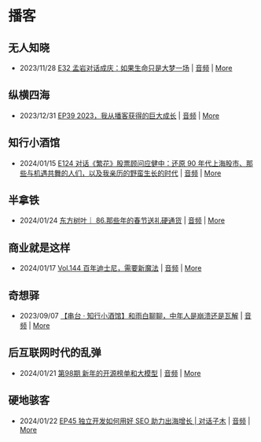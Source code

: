 # 播客

## 无人知晓
- 2023/11/28 [E32 孟岩对话成庆：如果生命只是大梦一场](https://www.xiaoyuzhoufm.com/episode/65655195f10bbce6353705cc) | [音频](https://dts-api.xiaoyuzhoufm.com/track/611719d3cb0b82e1df0ad29e/65655195f10bbce6353705cc/media.xyzcdn.net/ln7NBY7LIWJy1qbay5x0rgLRTQGA.m4a) | [More](channels/%E6%97%A0%E4%BA%BA%E7%9F%A5%E6%99%93.md)

## 纵横四海
- 2023/12/31 [EP39 2023，我从播客获得的巨大成长](https://www.ximalaya.com/sound/696883992) | [音频](https://audio.xmcdn.com/storages/16f2-audiofreehighqps/2D/B3/GKwRINsJb1ksBQbawQKXsNG-.m4a) | [More](channels/%E7%BA%B5%E6%A8%AA%E5%9B%9B%E6%B5%B7.md)

## 知行小酒馆
- 2024/01/15 [E124 对话《繁花》股票顾问应健中：还原 90 年代上海股市、那些与机遇共舞的人们，以及我亲历的野蛮生长的时代](https://www.xiaoyuzhoufm.com/episode/65a4cdd32e26fb9934fbeaeb) | [音频](https://dts-api.xiaoyuzhoufm.com/track/6013f9f58e2f7ee375cf4216/65a4cdd32e26fb9934fbeaeb/media.xyzcdn.net/ls6HmoHRF0DrA5iJQIj5s5l-L2Uq.m4a) | [More](channels/%E7%9F%A5%E8%A1%8C%E5%B0%8F%E9%85%92%E9%A6%86.md)

## 半拿铁
- 2024/01/24 [东方树叶｜ 86.那些年的春节送礼硬通货](https://www.ximalaya.com/sound/701852286) | [音频](https://dl.wavpub.com/item/227_31597439_3447.m4a) | [More](channels/%E5%8D%8A%E6%8B%BF%E9%93%81.md)

## 商业就是这样
- 2024/01/17 [Vol.144 百年迪士尼，需要新魔法](https://www.ximalaya.com/sound/700480893) | [音频](https://audio.xmcdn.com/storages/a6da-audiofreehighqps/55/EA/GKwRIJIJfazGAO41ZQKcq6Rc-aacv2-48K.m4a) | [More](channels/%E5%95%86%E4%B8%9A%E5%B0%B1%E6%98%AF%E8%BF%99%E6%A0%B7.md)

## 奇想驿
- 2023/09/07 [【串台 · 知行小酒馆】和雨白聊聊，中年人是崩溃还是瓦解](https://www.xiaoyuzhoufm.com/episode/64f9c5446884ccbb194e2cfc) | [音频](https://dts-api.xiaoyuzhoufm.com/track/6034daea97755b8fc9c66480/64f9c5446884ccbb194e2cfc/media.xyzcdn.net/lvATT0_QjI31XHWdwI1CR5bjsHZH.m4a) | [More](channels/%E5%A5%87%E6%83%B3%E9%A9%BF.md)

## 后互联网时代的乱弹
- 2024/01/21 [第98期 新年的开源榜单和大模型](https://hosting.wavpub.cn/pie/ep98/) | [音频](https://tk.wavpub.com/WPDL_FmCYZcZkDKWzLFPrBsuUpnwYzZDueaXqxxAEPapqwbDtAgAjxzUDRjzrvg-a7.mp3) | [More](channels/%E5%90%8E%E4%BA%92%E8%81%94%E7%BD%91%E6%97%B6%E4%BB%A3%E7%9A%84%E4%B9%B1%E5%BC%B9.md)

## 硬地骇客
- 2024/01/22 [EP45 独立开发如何用好 SEO 助力出海增长 | 对话子木](https://www.xiaoyuzhoufm.com/episode/65ae4e3916860d3ef18de9e8) | [音频](https://dts-api.xiaoyuzhoufm.com/track/640ee2438be5d40013fe4a87/65ae4e3916860d3ef18de9e8/media.xyzcdn.net/lpI9bfbZInJqUhxvQQp2nHnKxuzy.m4a) | [More](channels/%E7%A1%AC%E5%9C%B0%E9%AA%87%E5%AE%A2.md)

